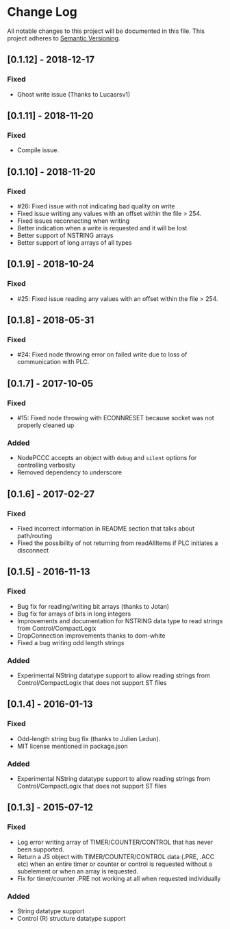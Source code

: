 # Change Log
All notable changes to this project will be documented in this file.
This project adheres to [Semantic Versioning](http://semver.org/).

## [0.1.12] - 2018-12-17
### Fixed
- Ghost write issue (Thanks to Lucasrsv1)

## [0.1.11] - 2018-11-20
### Fixed
- Compile issue.

## [0.1.10] - 2018-11-20
### Fixed
- #26: Fixed issue with not indicating bad quality on write
- Fixed issue writing any values with an offset within the file > 254.
- Fixed issues reconnecting when writing
- Better indication when a write is requested and it will be lost
- Better support of NSTRING arrays
- Better support of long arrays of all types

## [0.1.9] - 2018-10-24
### Fixed
- #25: Fixed issue reading any values with an offset within the file > 254.

## [0.1.8] - 2018-05-31
### Fixed
- #24: Fixed node throwing error on failed write due to loss of communication with PLC.

## [0.1.7] - 2017-10-05
### Fixed
- #15: Fixed node throwing with ECONNRESET because socket was not properly cleaned up

### Added
 - NodePCCC accepts an object with `debug` and `silent` options for controlling verbosity
 - Removed dependency to underscore

## [0.1.6] - 2017-02-27
### Fixed
- Fixed incorrect information in README section that talks about path/routing
- Fixed the possibility of not returning from readAllItems if PLC initiates a disconnect

## [0.1.5] - 2016-11-13
### Fixed
- Bug fix for reading/writing bit arrays (thanks to Jotan)
- Bug fix for arrays of bits in long integers
- Improvements and documentation for NSTRING data type to read strings from Control/CompactLogix
- DropConnection improvements thanks to dom-white
- Fixed a bug writing odd length strings

### Added
- Experimental NString datatype support to allow reading strings from Control/CompactLogix that does not support ST files

## [0.1.4] - 2016-01-13
### Fixed
- Odd-length string bug fix (thanks to Julien Ledun).
- MIT license mentioned in package.json

### Added
- Experimental NString datatype support to allow reading strings from Control/CompactLogix that does not support ST files

## [0.1.3] - 2015-07-12
### Fixed
- Log error writing array of TIMER/COUNTER/CONTROL that has never been supported.
- Return a JS object with TIMER/COUNTER/CONTROL data (.PRE, .ACC etc) when an entire timer or counter or control is requested without a subelement or when an array is requested.
- Fix for timer/counter .PRE not working at all when requested individually

### Added
- String datatype support
- Control (R) structure datatype support

